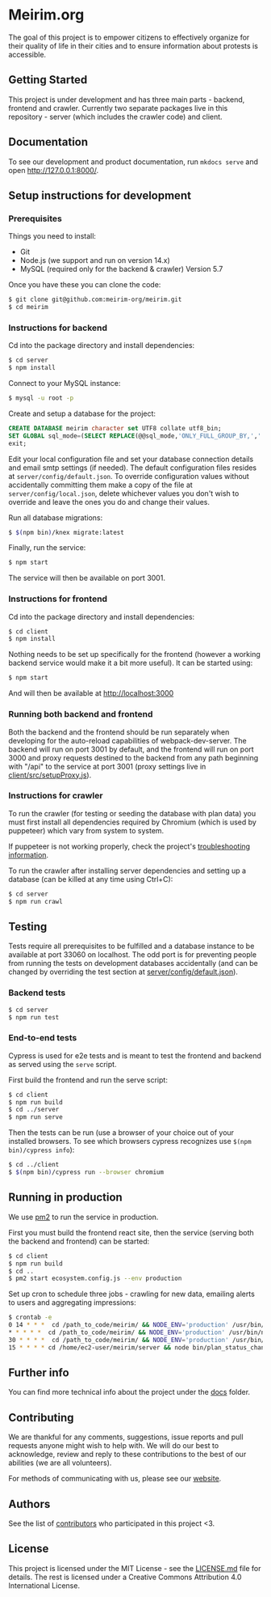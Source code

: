 # Meirim.org

The goal of this project is to empower citizens to effectively organize for their quality of life in their cities and to ensure information about protests is accessible.

## Getting Started

This project is under development and has three main parts - backend, frontend and crawler.
Currently two separate packages live in this repository - server (which includes the crawler code) and client.

## Documentation

To see our development and product documentation, run `mkdocs serve` and open <http://127.0.0.1:8000/>.

## Setup instructions for development

### Prerequisites

Things you need to install:

* Git
* Node.js (we support and run on version 14.x)
* MySQL (required only for the backend & crawler) Version 5.7

Once you have these you can clone the code:

```bash
$ git clone git@github.com:meirim-org/meirim.git
$ cd meirim
```

### Instructions for backend

Cd into the package directory and install dependencies:

```bash
$ cd server
$ npm install
```

Connect to your MySQL instance:

```bash
$ mysql -u root -p
```

Create and setup a database for the project:

```sql
CREATE DATABASE meirim character set UTF8 collate utf8_bin;
SET GLOBAL sql_mode=(SELECT REPLACE(@@sql_mode,'ONLY_FULL_GROUP_BY,',''));
exit;
```

Edit your local configuration file and set your database connection details and email smtp settings (if needed). The default configuration files resides at `server/config/default.json`. To override configuration values without accidentally committing them make a copy of the file at `server/config/local.json`, delete whichever values you don't wish to override and leave the ones you do and change their values.

Run all database migrations:

```bash
$ $(npm bin)/knex migrate:latest
```

Finally, run the service:

```bash
$ npm start
```

The service will then be available on port 3001.

### Instructions for frontend

Cd into the package directory and install dependencies:

```bash
$ cd client
$ npm install
```

Nothing needs to be set up specifically for the frontend (however a working backend service would make it a bit more useful). It can be started using:

```bash
$ npm start
```

And will then be available at [http://localhost:3000](http://localhost:3000)

### Running both backend and frontend

Both the backend and the frontend should be run separately when developing for the auto-reload capabilities of webpack-dev-server.
The backend will run on port 3001 by default, and the frontend will run on port 3000 and proxy requests destined to the backend from any path beginning with "/api" to the service at port 3001 (proxy settings live in [client/src/setupProxy.js](client/src/setupProxy.js)).

### Instructions for crawler

To run the crawler (for testing or seeding the database with plan data) you must first install all dependencies required by Chromium (which is used by puppeteer) which vary from system to system.

If puppeteer is not working properly, check the project's [troubleshooting information](https://github.com/puppeteer/puppeteer/blob/master/docs/troubleshooting.md).

To run the crawler after installing server dependencies and setting up a database (can be killed at any time using Ctrl+C):

```bash
$ cd server
$ npm run crawl
```

## Testing

Tests require all prerequisites to be fulfilled and a database instance to be available at port 33060 on localhost. The odd port is for preventing people from running the tests on development databases accidentally (and can be changed by overriding the test section at [server/config/default.json](server/config/default.json)).

### Backend tests

```bash
$ cd server
$ npm run test
```

### End-to-end tests

Cypress is used for e2e tests and is meant to test the frontend and backend as served using the `serve` script.

First build the frontend and run the serve script:

```bash
$ cd client
$ npm run build
$ cd ../server
$ npm run serve
```

Then the tests can be run (use a browser of your choice out of your installed browsers. To see which browsers cypress recognizes use `$(npm bin)/cypress info`):

```bash
$ cd ../client
$ $(npm bin)/cypress run --browser chromium
```

## Running in production

We use [pm2](https://pm2.keymetrics.io) to run the service in production.

First you must build the frontend react site, then the service (serving both the backend and frontend) can be started:

```bash
$ cd client
$ npm run build
$ cd ..
$ pm2 start ecosystem.config.js --env production
```

Set up cron to schedule three jobs - crawling for new data, emailing alerts to users and aggregating impressions:

```bash
$ crontab -e
0 14 * * *  cd /path_to_code/meirim/ && NODE_ENV='production' /usr/bin/node /path_to_code/meirim/bin/iplan >> /path_to_code/meirim/logs/combined.log 2>&1
* * * * *  cd /path_to_code/meirim/ && NODE_ENV='production' /usr/bin/node /path_to_code/meirim/bin/send_emails >> /path_to_code/meirim/logs/combined.log 2>&1
30 * * * *  cd /path_to_code/meirim/ && NODE_ENV='production' /usr/bin/node /path_to_code/meirim/bin/aggregate_views >> /path_to_code/meirim/logs/combined.log 2>&1
15 * * * * cd /home/ec2-user/meirim/server && node bin/plan_status_change >> /home/ec2-user/meirim/server/logs/combined.log 2>&1
```

## Further info

You can find more technical info about the project under the [docs](./docs) folder.

## Contributing

We are thankful for any comments, suggestions, issue reports and pull requests anyone might wish to help with.
We will do our best to acknowledge, review and reply to these contributions to the best of our abilities (we are all volunteers).

For methods of communicating with us, please see our [website](https://meirim.org).

## Authors

See the list of [contributors](https://github.com/meirim-org/meirim/contributors) who participated in this project <3.

## License

This project is licensed under the MIT License - see the [LICENSE.md](LICENSE.md) file for details.
The rest is licensed under a Creative Commons Attribution 4.0 International License.
